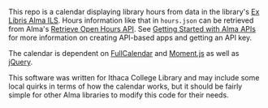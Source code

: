 This repo is a calendar displaying library hours from data in the library's [Ex Libris Alma ILS](http://www.exlibrisgroup.com/category/AlmaOverview). Hours information like that in `hours.json` can be retrieved from Alma's [Retrieve Open Hours API](https://developers.exlibrisgroup.com/alma/apis/conf/GET/gwPcGly021p29HpB7XTI4OhSZDjMWegNwHZGZ/4TCMo=/37088dc9-c685-4641-bc7f-60b5ca7cabed). See [Getting Started with Alma APIs](https://developers.exlibrisgroup.com/alma/apis#starting) for more information on creating API-based apps and getting an API key.

The calendar is dependent on [FullCalendar](https://fullcalendar.io) and [Moment.js](https://momentjs.com/) as well as [jQuery](https://jquery.com/).

This software was written for Ithaca College Library and may include some local quirks in terms of how the calendar works, but it should be fairly simple for other Alma libraries to modify this code for their needs.